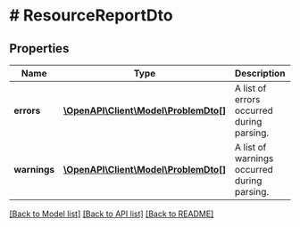 # # ResourceReportDto

## Properties

Name | Type | Description | Notes
------------ | ------------- | ------------- | -------------
**errors** | [**\OpenAPI\Client\Model\ProblemDto[]**](ProblemDto.md) | A list of errors occurred during parsing. | [optional]
**warnings** | [**\OpenAPI\Client\Model\ProblemDto[]**](ProblemDto.md) | A list of warnings occurred during parsing. | [optional]

[[Back to Model list]](../../README.md#models) [[Back to API list]](../../README.md#endpoints) [[Back to README]](../../README.md)
